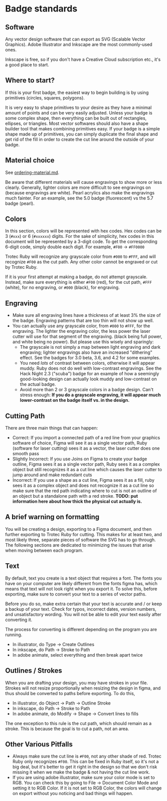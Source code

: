 # Badge standards

## Software
Any vector design software that can export as SVG (Scalable Vector Graphics). Adobe Illustrator and Inkscape are the most commonly-used ones.

Inkscape is free, so if you don't have a Creative Cloud subscription etc., it's a good place to start.

## Where to start?
If this is your first badge, the easiest way to begin building is by using primitives (circles, squares, polygons).

It is very easy to shape primitives to your desire as they have a minimal amount of points and can be very easily adjusted. Unless your badge is some complex shape, then everything can be built out of rectangles, ellipses, or triangles. Most vector softwares should also have a shape builder tool that makes combining primitives easy. If your badge is a simple shape made up of primitives, you can simply duplicate the final shape and get rid of the fill in order to create the cut line around the outside of your badge.

## Material choice
See [ordering-material.md](ordering-material.md).

Be aware that different materials will cause engravings to show more or less clearly. Generally, lighter colors are more difficult to see engravings on (because engravings are white). Pearl acrylics also make the engravings much fainter. For an example, see the 5.0 badge (fluorescent) vs the 5.7 badge (pearl).

## Colors
In this section, colors will be represented with hex codes. Hex codes can be 3 (`#xxx`) or 6 (`#xxxxxx`) digits. For the sake of simplicity, hex codes in this document will be represented by a 3-digit code. To get the corresponding 6-digit code, simply double each digit. For example, `#F00` -> `#FF0000`

Trotec Ruby will recognize any grayscale color from `#000` to `#FFF`, and will recognize `#F00` as the cut path. Any other color cannot be engraved or cut by Trotec Ruby.

If it is your first attempt at making a badge, do not attempt grayscale. Instead, make sure everything is either `#F00` (red), for the cut path, `#FFF` (white), for no engraving, or `#000` (black), for engraving.

## Engraving
* Make sure all engraving lines have a thickness of at least 3% the size of the badge. Engraving patterns that are too thin will not show up well.
* You can actually use any grayscale color, from `#000` to `#FFF`, for the engraving. The lighter the engraving color, the less power the laser cutter will use for that segment of the engraving. (black being full power, and white being no power). But please use this wisely and sparingly:
    * The grayscale is not simply a map between light engraving and dark engraving; lighter engravings also have an increased "dithering" effect. See the badges for 3.0 beta, 3.6, and 4.2 for some examples.
    * You need *lots* of contrast between colors, otherwise it will appear muddy. Ruby does not do well with low-contrast engravings. See the Hack Night 2.3 ("scuba") badge for an example of how a seemingly good-looking design can actually look muddy and low-contrast on the actual badge.
    * Avoid more than 2 or 3 grayscale colors in a badge design. Can't stress enough: **If you do a grayscale engraving, it will appear much lower-contrast on the badge itself vs. in the design.**

## Cutting Path
There are three main things that can happen:
* Correct: If you import a connected path of a red line from your graphics software of choice, Figma will see it as a single vector path, Ruby (software for laser cutting) sees it as a vector, the laser cutter does one smooth pass
* Slightly Incorrect: If you use Joins on Figma to create your badge outline, Figma sees it as a single vector path, Ruby sees it as a complex object but still recognizes it as a cut line which causes the laser cutter to jump around and make redundant cuts
* Incorrect: If you use a shape as a cut line, Figma sees it as a fill, ruby sees it as a complex object and does not recognize it as a cut line so make sure that the red path indicating where to cut is not an outline of an object but a standalone path with a red stroke.
**TODO: put information here about how thick the physical cut actually is.**

## A brief warning on formatting
You will be creating a design, exporting to a Figma document, and then further exporting to Trotec Ruby for cutting. This makes for at least two, and most likely three, separate pieces of software the SVG has to go through. The following sections are dedicated to minimizing the issues that arise when moving between each program. 

## Text
By default, text you create is a text object that requires a font. The fonts you have on your computer are likely different from the fonts figma has, which means that text will not look right when you export it. To solve this, before exporting, make sure to convert your text to a series of vector paths. 

Before you do so, make extra certain that your text is accurate and / or keep a backup of your text. Check for typos, incorrect dates, version numbers, and unsatisfactory wording. You will not be able to edit your text easily after converting it.

The process for converting is different depending on the program you are running. 
- In illustrator, do Type -> Create Outlines
- In inkscape, do Path -> Stroke to Path
- In adobe animate, select everything and then break apart twice

## Outlines / Strokes
When you are drafting your design, you may have strokes in your file. Strokes will not resize proportionally when resizing the design in figma, and thus should be converted to paths before exporting. To do this,
- In illustrator, do Object -> Path -> Outline Stroke
- In inkscape, do Path -> Stroke to Path
- In adobe animate, do Modify -> Shape -> Convert lines to fills

The one exception to this rule is the cut path, which should remain as a stroke. This is because the goal is to cut a path, not an area.

## Other Various Pitfalls
* Always make sure the cut line is `#F00`, not any other shade of red. Trotec Ruby only recognizes `#F00`. This can be fixed in Ruby itself, so it's not a big deal, but it's better to get it right in the design so that we don't risk missing it when we make the badge & not having the cut line work.
* If you are using adobe illustrator, make sure your color mode is set to RGB. You can check this by going to File -> Document Color Mode and setting it to RGB Color. If it is not set to RGB Color, the colors will change on export without you noticing and bad things will happen.